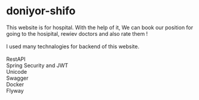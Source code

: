 # doniyor-shifo
This website is for hospital. With the help of it, We can book our position for going to the hosipital, rewiev doctors and also rate them !
<br/>
<br/>
I used many technalogies for backend of this website.
<br/>
<br/>
RestAPI<br/>
Spring Security and JWT<br/>
Unicode<br/>
Swagger<br/>
Docker<br/>
Flyway
